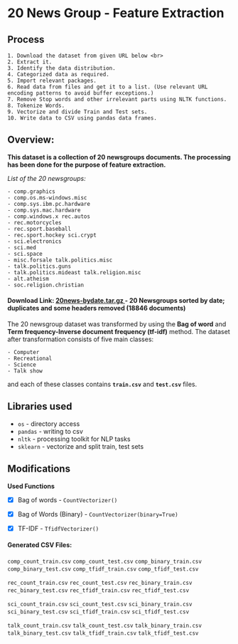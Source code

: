 # 20 News Group - Feature Extraction

## Process
```
1. Download the dataset from given URL below <br>
2. Extract it.
3. Identify the data distribution.
4. Categorized data as required.
5. Import relevant packages.
6. Read data from files and get it to a list. (Use relevant URL encoding patterns to avoid buffer exceptions.)
7. Remove Stop words and other irrelevant parts using NLTK functions.
8. Tokenize Words.
9. Vectorize and divide Train and Test sets.
10. Write data to CSV using pandas data frames.
```

## Overview:

**This dataset is a collection of  20 newsgroups documents. The processing has been done for the purpose of feature extraction.**

*List of the 20 newsgroups:*
```
- comp.graphics
- comp.os.ms-windows.misc
- comp.sys.ibm.pc.hardware
- comp.sys.mac.hardware
- comp.windows.x rec.autos
- rec.motorcycles
- rec.sport.baseball
- rec.sport.hockey sci.crypt
- sci.electronics
- sci.med
- sci.space
- misc.forsale talk.politics.misc
- talk.politics.guns
- talk.politics.mideast talk.religion.misc
- alt.atheism
- soc.religion.christian
```
#### Download Link: [20news-bydate.tar.gz ](http://qwone.com/~jason/20Newsgroups/20news-bydate.tar.gz) - 20 Newsgroups sorted by date; duplicates and some headers removed (18846 documents)

The 20 newsgroup dataset was transformed by using the **Bag of word** and **Term frequency-Inverse document frequency (tf-idf)** method. The dataset after transformation consists of five main classes:
 ```   
 - Computer
 - Recreational
 - Science
 - Talk show
 ``` 
 and each of these classes contains **`train.csv`** and **`test.csv`** files.
 
## Libraries used

 - `os` - directory access
 - `pandas` - writing to csv
 - `nltk` - processing toolkit for NLP tasks
 - `sklearn` - vectorize and split train, test sets


## Modifications
 
 **Used Functions**
 
 - [x] Bag of words - `CountVectorizer()`
 - [x] Bag of Words (Binary) - `CountVectorizer(binary=True)`
 - [x] TF-IDF - `TfidfVectorizer()`


#### Generated CSV Files:

`comp_count_train.csv` `comp_count_test.csv` `comp_binary_train.csv` `comp_binary_test.csv` `comp_tfidf_train.csv` `comp_tfidf_test.csv`

`rec_count_train.csv` `rec_count_test.csv` `rec_binary_train.csv` `rec_binary_test.csv` `rec_tfidf_train.csv` `rec_tfidf_test.csv`

`sci_count_train.csv` `sci_count_test.csv` `sci_binary_train.csv` `sci_binary_test.csv` `sci_tfidf_train.csv` `sci_tfidf_test.csv`

`talk_count_train.csv` `talk_count_test.csv` `talk_binary_train.csv` `talk_binary_test.csv` `talk_tfidf_train.csv` `talk_tfidf_test.csv`
